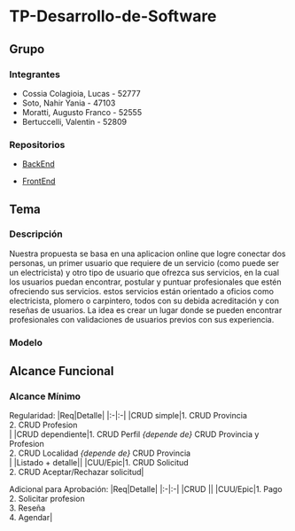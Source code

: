 # TP-Desarrollo-de-Software
## Grupo
### Integrantes
* Cossia Colagioia, Lucas - 52777
* Soto, Nahir Yania - 47103
* Moratti, Augusto Franco - 52555
* Bertuccelli, Valentin - 52809

### Repositorios
* [BackEnd](https://github.com/AugustoMoratti/TP-Desarrollo-de-Software/tree/main/Backend)

* [FrontEnd](https://github.com/AugustoMoratti/TP-Desarrollo-de-Software/tree/main/Frontend)

## Tema

### Descripción
Nuestra propuesta se basa en una aplicacion online que logre conectar dos personas, un primer usuario que requiere de un servicio (como puede ser un electricista) y otro tipo de usuario que ofrezca sus servicios, en la cual los usuarios puedan encontrar, postular y puntuar profesionales que estén ofreciendo sus servicios. estos servicios están orientado a oficios como electricista, plomero o carpintero, todos con su debida acreditación y con reseñas de usuarios. La idea es crear un lugar donde se pueden encontrar profesionales con validaciones de usuarios previos con sus experiencia.

### Modelo

## Alcance Funcional

### Alcance Mínimo

Regularidad:
|Req|Detalle|
|:-|:-|
|CRUD simple|1. CRUD Provincia<br/>2. CRUD Profesion<br/> |
|CRUD dependiente|1. CRUD Perfil *{depende de}* CRUD Provincia y Profesion<br/>2. CRUD Localidad *{depende de}* CRUD Provincia<br/>|
|Listado + detalle||
|CUU/Epic|1. CRUD Solicitud<br/>2. CRUD Aceptar/Rechazar solicitud|

Adicional para Aprobación:
|Req|Detalle|
|:-|:-|
|CRUD ||
|CUU/Epic|1. Pago<br>2. Solicitar profesion<br>3. Reseña<br/>4. Agendar|
